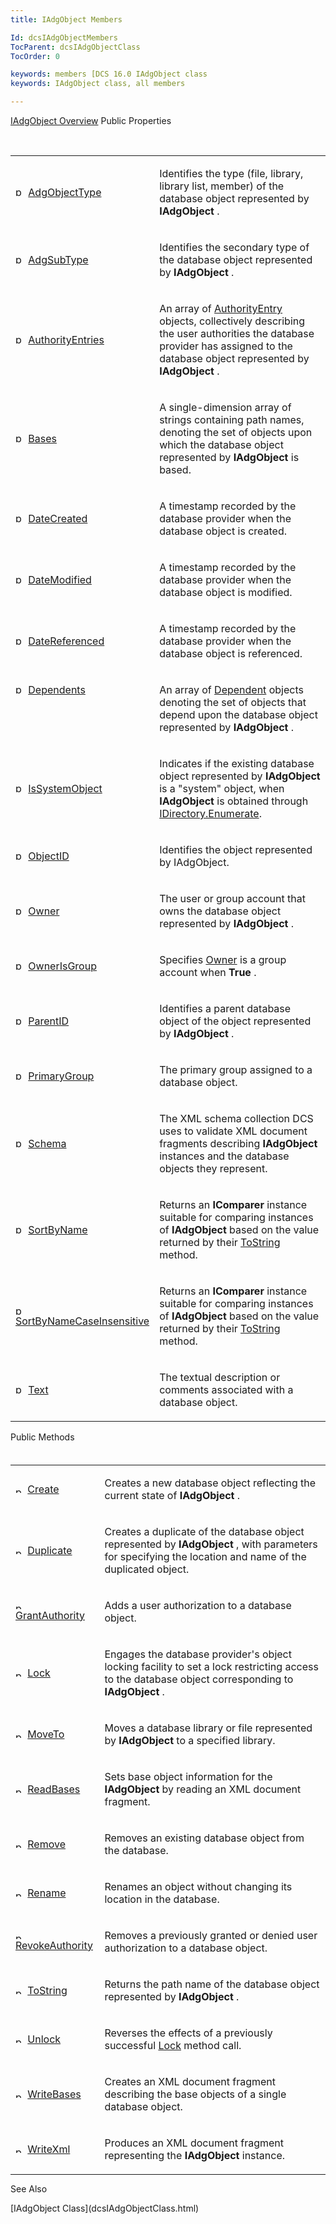 ```yaml
---
title: IAdgObject Members

Id: dcsIAdgObjectMembers
TocParent: dcsIAdgObjectClass
TocOrder: 0

keywords: members [DCS 16.0 IAdgObject class
keywords: IAdgObject class, all members

---
```


[IAdgObject Overview](dcsIAdgObjectClass.html) 
Public Properties

<br />

<table class="dtTABLE" id="Table5" style="border-spacing: 0px" cellspacing="0" x-use-null-cells="x-use-null-cells">
          <colgroup span="1">
            <col span="1" style="WIDTH: 20%" />
            <col span="1" style="WIDTH: 70%" />
          </colgroup>
          <tr>
            <td colspan="1" rowspan="1">

<img height="16" alt="public property" src="../Images/property.bmp" width="16" border="0" /> [AdgObjectType](dcsIAdgObjectClassAdgObjectTypeProperty.html)
</td>
            <td colspan="1" rowspan="1">

Identifies the type (file, library, library list, member) of the database object represented by **IAdgObject** .
</td>
          </tr>
          <tr>
            <td colspan="1" rowspan="1">

<img height="16" alt="public property" src="../Images/property.bmp" width="16" border="0" /> [AdgSubType](dcsIAdgObjectClassAdgSubTypeProperty.html)
</td>
            <td colspan="1" rowspan="1">

Identifies the secondary type of the database object represented by **IAdgObject** .
</td>
          </tr>
          <tr>
            <td colspan="1" rowspan="1">

<img height="16" alt="public property" src="../Images/property.bmp" width="16" border="0" /> [AuthorityEntries](dcsIAdgObjectClassAuthorityEntriesProperty.html)
</td>
            <td colspan="1" rowspan="1">

An array of [AuthorityEntry](dcsAuthorityEntryClass.html) objects, collectively describing the user authorities the database provider has assigned to the database object represented by **IAdgObject** .
</td>
          </tr>
          <tr>
            <td colspan="1" rowspan="1">

<img height="16" alt="public property" src="../Images/property.bmp" width="16" border="0" /> [Bases](dcsIAdgObjectClassBasesProperty.html)
</td>
            <td colspan="1" rowspan="1">

A single-dimension array of strings containing path names, denoting the set of objects upon which the database object represented by **IAdgObject** is based.
</td>
          </tr>
          <tr>
            <td colspan="1" rowspan="1">

<img height="16" alt="public property" src="../Images/property.bmp" width="16" border="0" /> [DateCreated](dcsIAdgObjectClassDateCreatedProperty.html)
</td>
            <td colspan="1" rowspan="1">

A timestamp recorded by the database provider when the database object is created.
</td>
          </tr>
          <tr>
            <td colspan="1" rowspan="1">

<img height="16" alt="public property" src="../Images/property.bmp" width="16" border="0" /> [DateModified](dcsIAdgObjectClassDateModifiedProperty.html)
</td>
            <td colspan="1" rowspan="1">

A timestamp recorded by the database provider when the database object is modified.
</td>
          </tr>
          <tr>
            <td colspan="1" rowspan="1">

<img height="16" alt="public property" src="../Images/property.bmp" width="16" border="0" /> [DateReferenced](dcsIAdgObjectClassDateReferencedProperty.html)
</td>
            <td colspan="1" rowspan="1">

A timestamp recorded by the database provider when the database object is referenced.
</td>
          </tr>
          <tr valign="top">
            <td colspan="1" rowspan="1">

<img height="16" alt="public property" src="../Images/property.bmp" width="16" border="0" /> [Dependents](dcsIAdgObjectClassDependentsProperty.html)
</td>
            <td colspan="1" rowspan="1">

An array of [Dependent](dcsDependentClass.html) objects denoting the set of objects that depend upon the database object represented by **IAdgObject** .
</td>
          </tr>
          <tr>
            <td colspan="1" rowspan="1">

<img height="16" alt="public property" src="../Images/property.bmp" width="16" border="0" /> [IsSystemObject](dcsIAdgObjectClassIsSystemObjectProperty.html)
</td>
            <td colspan="1" rowspan="1">

Indicates if the existing database object represented by **IAdgObject** is a "system" object, when **IAdgObject** is obtained through [ IDirectory.Enumerate](dcsIDirectoryClassEnumerateMethod.html).
</td>
          </tr>
          <tr>
            <td colspan="1" rowspan="1">

<img height="16" alt="public property" src="../Images/property.bmp" width="16" border="0" /> [ObjectID](dcsIAdgObjectClassObjectIDProperty.html)
</td>
            <td colspan="1" rowspan="1">

Identifies the object represented by IAdgObject.
</td>
          </tr>
          <tr>
            <td colspan="1" rowspan="1">

<img height="16" alt="public property" src="../Images/property.bmp" width="16" border="0" /> [Owner](dcsIAdgObjectClassOwnerProperty.html)
</td>
            <td colspan="1" rowspan="1">

The user or group account that owns the database object represented by **IAdgObject** .
</td>
          </tr>
          <tr>
            <td colspan="1" rowspan="1">

<img height="16" alt="public property" src="../Images/property.bmp" width="16" border="0" /> [OwnerIsGroup](dcsIAdgObjectClassOwnerIsGroupProperty.html)
</td>
            <td colspan="1" rowspan="1">

Specifies [Owner](dcsIAdgObjectClassOwnerProperty.html) is a group account when **True** .
</td>
          </tr>
          <tr>
            <td colspan="1" rowspan="1">

<img height="16" alt="public property" src="../Images/property.bmp" width="16" border="0" /> [ParentID](dcsIAdgObjectClassParentIDProperty.html)
</td>
            <td colspan="1" rowspan="1">

Identifies a parent database object of the object represented by **IAdgObject** .
</td>
          </tr>
          <tr>
            <td colspan="1" rowspan="1">

<img height="16" alt="public property" src="../Images/property.bmp" width="16" border="0" /> [PrimaryGroup](dcsIAdgObjectClassPrimaryGroupProperty.html)
</td>
            <td colspan="1" rowspan="1">

The primary group assigned to a database object.
</td>
          </tr>
          <tr>
            <td colspan="1" rowspan="1">

<img height="16" alt="public property" src="../Images/property.bmp" width="16" border="0" /> [Schema](dcsIAdgObjectClassSchemaProperty.html)
</td>
            <td colspan="1" rowspan="1">

The XML schema collection DCS uses to validate XML document fragments describing **IAdgObject** instances and the database objects they represent.
</td>
          </tr>
          <tr>
            <td colspan="1" rowspan="1">

<img height="16" alt="public property" src="../Images/property.bmp" width="16" border="0" /> [SortByName](dcsIAdgObjectClassSortByNameProperty.html)
</td>
            <td colspan="1" rowspan="1">

Returns an **IComparer** instance suitable for comparing instances of **IAdgObject** based on the value returned by their [ ToString](dcsIAdgObjectClassToStringMethod.html) method.
</td>
          </tr>
          <tr>
            <td colspan="1" rowspan="1">

<img height="16" alt="public property" src="../Images/property.bmp" width="16" border="0" /> [SortByNameCaseInsensitive](dcsIAdgObjectClassSortByNameCaseInsensitiveProperty.html)
</td>
            <td colspan="1" rowspan="1">

Returns an **IComparer** instance suitable for comparing instances of **IAdgObject** based on the value returned by their [ ToString](dcsIAdgObjectClassToStringMethod.html) method.
</td>
          </tr>
          <tr>
            <td colspan="1" rowspan="1">

<img height="16" alt="public property" src="../Images/property.bmp" width="16" border="0" /> [Text](dcsIAdgObjectClassTextProperty.html)
</td>
            <td colspan="1" rowspan="1">

The textual description or comments associated with a database object.
</td>
          </tr>
</table>

Public Methods

<br />

<table class="dtTABLE" id="table2" style="MARGIN-TOP: 4pt; MARGIN-BOTTOM: 4pt; border-spacing: 0px" cellspacing="0" x-use-null-cells="x-use-null-cells">
          <colgroup span="1">
            <col span="1" style="WIDTH: 20%" />
            <col span="1" style="WIDTH: 70%" />
          </colgroup>
          <tr>
            <td colspan="1" rowspan="1">

<img height="11" alt="public property" src="../Images/PUBLIC%20METHOD.GIF" width="15" border="0" x-maintain-ratio="TRUE" /> [ Create](dcsIAdgObjectClassCreateMethod.html) 
</td>
            <td colspan="1" rowspan="1">

Creates a new database object reflecting the current state of **IAdgObject** .
</td>
          </tr>
          <tr>
            <td colspan="1" rowspan="1">

<img height="11" alt="public property" src="../Images/PUBLIC%20METHOD.GIF" width="15" border="0" x-maintain-ratio="TRUE" /> [Duplicate](dcsIAdgObjectClassDuplicateMethod.html)
</td>
            <td colspan="1" rowspan="1">

Creates a duplicate of the database object represented by **IAdgObject** , with parameters for specifying the location and name of the duplicated object.
</td>
          </tr>
          <tr>
            <td colspan="1" rowspan="1">

<img height="11" alt="public property" src="../Images/PUBLIC%20METHOD.GIF" width="15" border="0" x-maintain-ratio="TRUE" /> [GrantAuthority](dcsIAdgObjectClassGrantAuthorityMethod.html)
</td>
            <td colspan="1" rowspan="1">

Adds a user authorization to a database object.
</td>
          </tr>
          <tr>
            <td colspan="1" rowspan="1">

<img height="11" alt="public property" src="../Images/PUBLIC%20METHOD.GIF" width="15" border="0" x-maintain-ratio="TRUE" /> [Lock](dcsIAdgObjectClassLockMethod.html)
</td>
            <td colspan="1" rowspan="1">

Engages the database provider's object locking facility to set a lock restricting access to the database object corresponding to **IAdgObject** .
</td>
          </tr>
          <tr>
            <td colspan="1" rowspan="1">

<img height="11" alt="public property" src="../Images/PUBLIC%20METHOD.GIF" width="15" border="0" x-maintain-ratio="TRUE" /> [MoveTo](dcsIAdgObjectClassMoveToMethod.html)
</td>
            <td colspan="1" rowspan="1">

Moves a database library or file represented by **IAdgObject** to a specified library.
</td>
          </tr>
          <tr>
            <td colspan="1" rowspan="1">

<img height="11" alt="public property" src="../Images/PUBLIC%20METHOD.GIF" width="15" border="0" x-maintain-ratio="TRUE" /> [ReadBases](dcsIAdgObjectClassReadBasesMethod.html)
</td>
            <td colspan="1" rowspan="1">

Sets base object information for the **IAdgObject** by reading an XML document fragment.
</td>
          </tr>
          <tr>
            <td colspan="1" rowspan="1">

<img height="11" alt="public property" src="../Images/PUBLIC%20METHOD.GIF" width="15" border="0" x-maintain-ratio="TRUE" /> [Remove](dcsIAdgObjectClassRemoveMethod.html)
</td>
            <td colspan="1" rowspan="1">

Removes an existing database object from the database.
</td>
          </tr>
          <tr>
            <td colspan="1" rowspan="1">

<img height="11" alt="public property" src="../Images/PUBLIC%20METHOD.GIF" width="15" border="0" x-maintain-ratio="TRUE" /> [Rename](dcsIAdgObjectClassRenameMethod.html)
</td>
            <td colspan="1" rowspan="1">

Renames an object without changing its location in the database.
</td>
          </tr>
          <tr>
            <td colspan="1" rowspan="1">

<img height="11" alt="public property" src="../Images/PUBLIC%20METHOD.GIF" width="15" border="0" x-maintain-ratio="TRUE" /> [RevokeAuthority](dcsIAdgObjectClassRevokeAuthorityMethod.html)
</td>
            <td colspan="1" rowspan="1">

Removes a previously granted or denied user authorization to a database object.
</td>
          </tr>
          <tr>
            <td colspan="1" rowspan="1">

<img height="11" alt="public property" src="../Images/PUBLIC%20METHOD.GIF" width="15" border="0" x-maintain-ratio="TRUE" /> [ToString](dcsIAdgObjectClassToStringMethod.html)
</td>
            <td colspan="1" rowspan="1">

Returns the path name of the database object represented by **IAdgObject** .
</td>
          </tr>
          <tr>
            <td colspan="1" rowspan="1">

<img height="11" alt="public property" src="../Images/PUBLIC%20METHOD.GIF" width="15" border="0" x-maintain-ratio="TRUE" /> [Unlock](dcsIAdgObjectClassUnlockMethod.html)
</td>
            <td colspan="1" rowspan="1">

Reverses the effects of a previously successful [ Lock](dcsIAdgObjectClassLockMethod.html) method call.
</td>
          </tr>
          <tr>
            <td colspan="1" rowspan="1">

<img height="11" alt="public property" src="../Images/PUBLIC%20METHOD.GIF" width="15" border="0" x-maintain-ratio="TRUE" /> [WriteBases](dcsIAdgObjectClassWriteBasesMethod.html)
</td>
            <td colspan="1" rowspan="1">

Creates an XML document fragment describing the base objects of a single database object.
</td>
          </tr>
          <tr>
            <td colspan="1" rowspan="1">

<img height="11" alt="public property" src="../Images/PUBLIC%20METHOD.GIF" width="15" border="0" x-maintain-ratio="TRUE" /> [WriteXml](dcsIAdgObjectClassWriteXmlMethods.html)
</td>
            <td colspan="1" rowspan="1">

Produces an XML document fragment representing the **IAdgObject** instance.
</td>
          </tr>
</table>

See Also

<dl />
      [IAdgObject Class](dcsIAdgObjectClass.html)

